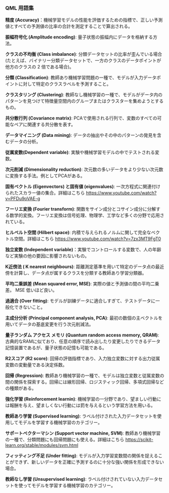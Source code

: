 ### QML 用語集

**精度 (Accuracy)**：機械学習モデルの性能を評価するための指標で、正しい予測値とすべての予測値の比率の合計を測定することで算出される。

**振幅符号化 (Amplitude encoding)**: 量子状態の振幅内にデータを格納する方法。

**クラスの不均衡 (Class imbalance)**: 分類データセットの比率が歪んでいる場合 (たとえば、バイナリー分類データセットで、一方のクラスのデータポイントが他方のクラスの 2 倍である場合)。

**分類 (Classification)**: 教師あり機械学習問題の一種で、モデルが入力データポイントに対して特定のクラスラベルを予測すること。

**クラスタリング (Clustering)**: 教師なし機械学習の一種で、モデルがデータ内のパターンを見つけて特徴量空間内のグループまたはクラスターを集めようとするもの。

**共分散行列 (Covariance matrix)**: PCAで使用される行列で、変数のすべての可能なペアに関連する共分散を表す。

**データマイニング (Data mining)**: データの抽出やその中のパターンの発見を含むデータの分析。

**従属変数(Dependent variable)**: 実験や機械学習モデルの中でテストされる変数。

**次元削減 (Dimensionality reduction)**: 次元数の多いデータをより少ない次元数に変換する手法。例としてPCAがある。

**固有ベクトル (Eigenvectors) と固有値 (eigenvalues)**: 一次方程式に関連付けられたスカラー値の集合。詳細はこちら https://www.youtube.com/watch?v=PFDu9oVAE-g

**フーリエ変換 (Fourier transform)**: 関数をサイン成分とコサイン成分に分解する数学的変換。フーリエ変換は信号処理、物理学、工学など多くの分野で応用されている。

**ヒルベルト空間 (Hilbert space)**: 内積で与えられるノルムに関して完全なベクトル空間。詳細はこちら https://www.youtube.com/watch?v=7zx3MT9FgT0

**独立変数 (Independent variable)**：実験でコントロールする変数で、人の年齢など実験の他の要因に影響されないもの。

**K近傍法 ( K nearest neighbours)**: 距離測定基準を用いて特定のデータ点の最近傍を計算し、データ点が属するクラスを分類する教師あり学習分類器。

**平均二乗誤差 (Mean squared error, MSE)**: 実際の値と予測値の間の平均二乗差。 MSE 低いほど良い。

**過適合 (Over fitting)**: モデルが訓練データに適合しすぎて、テストデータに一般化できないこと。

**主成分分析 (Principal component analysis, PCA)**: 最初の数個の主ベクトルを用いてデータの基底変更を行う次元削減法。

**量子ランダム アクセス メモリ (Quantum random access memory, QRAM)**: 古典的なRAMに似ており、任意の順序で読み出したり変更したりできるデータ記憶装置であるが、量子状態の記憶も可能である。

**R2スコア (R2 score)**: 回帰の評価指標であり、入力独立変数に対する出力従属変数の変動量である決定係数。

**回帰 (Regression)**: 教師あり機械学習の一種で、モデルは独立変数と従属変数の間の関係を探索する。回帰には線形回帰、ロジスティック回帰、多項式回帰などの種類がある。

**強化学習 (Reinforcement learnin)**: 機械学習の一分野であり、望ましい行動には報酬を与え、望ましくない行動には罰を与えるという学習方法を用いる。

**教師あり学習 (Supervised learning)**: ラベル付けされた入力データセットを使用してモデルを学習する機械学習のカテゴリー。

**サポートベクターマシン (Support vector machine, SVM)**: 教師あり機械学習の一種で、分類問題にも回帰問題にも使える。詳細はこちら https://scikit-learn.org/stable/modules/svm.html

**フィッティング不足 (Under fitting)**: モデルが入力学習変数間の関係を捉えることができず、新しいデータを正確に予測するのに十分な強い関係を形成できない場合。

**教師なし学習 (Unsupervised learning)**: ラベル付けされていない入力データセットを使ってモデルを学習する機械学習のカテゴリー。

